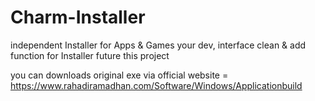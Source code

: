 # Charm-Installer
independent Installer for Apps & Games your dev,
interface clean & add function for Installer future this project

you can downloads original exe via official website = https://www.rahadiramadhan.com/Software/Windows/Applicationbuild
